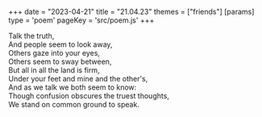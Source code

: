 +++
date = "2023-04-21"
title = "21.04.23"
themes = ["friends"]
[params]
  type = 'poem'
  pageKey = 'src/poem.js'
+++

Talk the truth,  
And people seem to look away,  
Others gaze into your eyes,  
Others seem to sway between,  
But all in all the land is firm,  
Under your feet and mine and the other's,  
And as we talk we both seem to know:  
Though confusion obscures the truest thoughts,  
We stand on common ground to speak.
